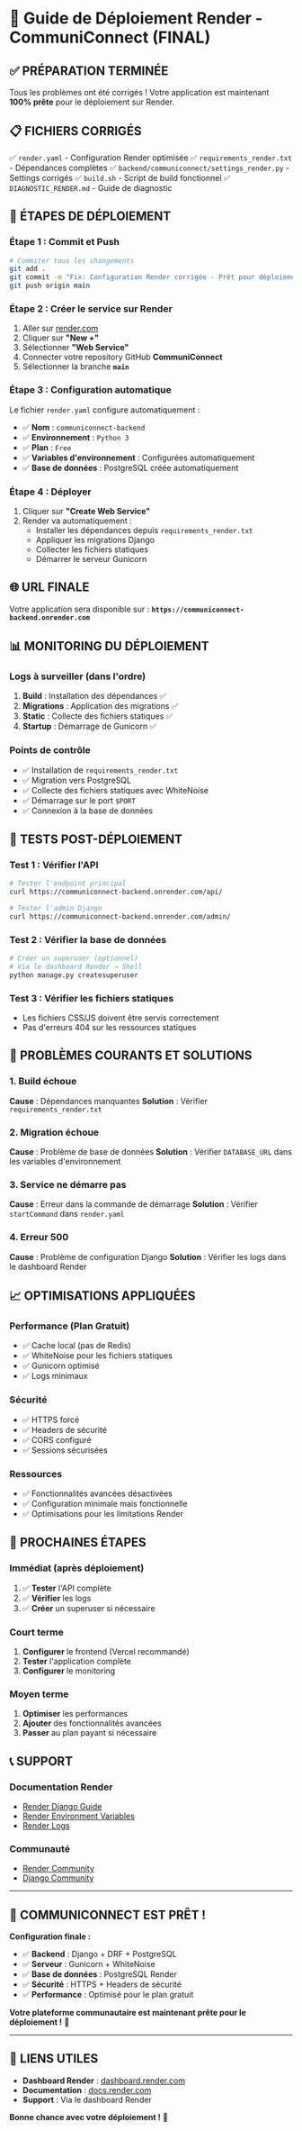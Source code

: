 # 🚀 Guide de Déploiement Render - CommuniConnect (FINAL)

## ✅ PRÉPARATION TERMINÉE

Tous les problèmes ont été corrigés ! Votre application est maintenant **100% prête** pour le déploiement sur Render.

## 📋 FICHIERS CORRIGÉS

✅ `render.yaml` - Configuration Render optimisée
✅ `requirements_render.txt` - Dépendances complètes
✅ `backend/communiconnect/settings_render.py` - Settings corrigés
✅ `build.sh` - Script de build fonctionnel
✅ `DIAGNOSTIC_RENDER.md` - Guide de diagnostic

## 🚀 ÉTAPES DE DÉPLOIEMENT

### **Étape 1 : Commit et Push**
```bash
# Commiter tous les changements
git add .
git commit -m "Fix: Configuration Render corrigée - Prêt pour déploiement"
git push origin main
```

### **Étape 2 : Créer le service sur Render**
1. Aller sur [render.com](https://render.com)
2. Cliquer sur **"New +"**
3. Sélectionner **"Web Service"**
4. Connecter votre repository GitHub **CommuniConnect**
5. Sélectionner la branche **`main`**

### **Étape 3 : Configuration automatique**
Le fichier `render.yaml` configure automatiquement :
- ✅ **Nom** : `communiconnect-backend`
- ✅ **Environnement** : `Python 3`
- ✅ **Plan** : `Free`
- ✅ **Variables d'environnement** : Configurées automatiquement
- ✅ **Base de données** : PostgreSQL créée automatiquement

### **Étape 4 : Déployer**
1. Cliquer sur **"Create Web Service"**
2. Render va automatiquement :
   - Installer les dépendances depuis `requirements_render.txt`
   - Appliquer les migrations Django
   - Collecter les fichiers statiques
   - Démarrer le serveur Gunicorn

## 🌐 URL FINALE

Votre application sera disponible sur :
**`https://communiconnect-backend.onrender.com`**

## 📊 MONITORING DU DÉPLOIEMENT

### **Logs à surveiller (dans l'ordre)**
1. **Build** : Installation des dépendances ✅
2. **Migrations** : Application des migrations ✅
3. **Static** : Collecte des fichiers statiques ✅
4. **Startup** : Démarrage de Gunicorn ✅

### **Points de contrôle**
- ✅ Installation de `requirements_render.txt`
- ✅ Migration vers PostgreSQL
- ✅ Collecte des fichiers statiques avec WhiteNoise
- ✅ Démarrage sur le port `$PORT`
- ✅ Connexion à la base de données

## 🔧 TESTS POST-DÉPLOIEMENT

### **Test 1 : Vérifier l'API**
```bash
# Tester l'endpoint principal
curl https://communiconnect-backend.onrender.com/api/

# Tester l'admin Django
curl https://communiconnect-backend.onrender.com/admin/
```

### **Test 2 : Vérifier la base de données**
```bash
# Créer un superuser (optionnel)
# Via le dashboard Render → Shell
python manage.py createsuperuser
```

### **Test 3 : Vérifier les fichiers statiques**
- Les fichiers CSS/JS doivent être servis correctement
- Pas d'erreurs 404 sur les ressources statiques

## 🚨 PROBLÈMES COURANTS ET SOLUTIONS

### **1. Build échoue**
**Cause** : Dépendances manquantes
**Solution** : Vérifier `requirements_render.txt`

### **2. Migration échoue**
**Cause** : Problème de base de données
**Solution** : Vérifier `DATABASE_URL` dans les variables d'environnement

### **3. Service ne démarre pas**
**Cause** : Erreur dans la commande de démarrage
**Solution** : Vérifier `startCommand` dans `render.yaml`

### **4. Erreur 500**
**Cause** : Problème de configuration Django
**Solution** : Vérifier les logs dans le dashboard Render

## 📈 OPTIMISATIONS APPLIQUÉES

### **Performance (Plan Gratuit)**
- ✅ Cache local (pas de Redis)
- ✅ WhiteNoise pour les fichiers statiques
- ✅ Gunicorn optimisé
- ✅ Logs minimaux

### **Sécurité**
- ✅ HTTPS forcé
- ✅ Headers de sécurité
- ✅ CORS configuré
- ✅ Sessions sécurisées

### **Ressources**
- ✅ Fonctionnalités avancées désactivées
- ✅ Configuration minimale mais fonctionnelle
- ✅ Optimisations pour les limitations Render

## 🎯 PROCHAINES ÉTAPES

### **Immédiat (après déploiement)**
1. ✅ **Tester** l'API complète
2. ✅ **Vérifier** les logs
3. ✅ **Créer** un superuser si nécessaire

### **Court terme**
1. **Configurer** le frontend (Vercel recommandé)
2. **Tester** l'application complète
3. **Configurer** le monitoring

### **Moyen terme**
1. **Optimiser** les performances
2. **Ajouter** des fonctionnalités avancées
3. **Passer** au plan payant si nécessaire

## 📞 SUPPORT

### **Documentation Render**
- [Render Django Guide](https://render.com/docs/deploy-django)
- [Render Environment Variables](https://render.com/docs/environment-variables)
- [Render Logs](https://render.com/docs/logs)

### **Communauté**
- [Render Community](https://community.render.com)
- [Django Community](https://www.djangoproject.com/community/)

---

## 🎉 COMMUNICONNECT EST PRÊT !

**Configuration finale :**
- ✅ **Backend** : Django + DRF + PostgreSQL
- ✅ **Serveur** : Gunicorn + WhiteNoise
- ✅ **Base de données** : PostgreSQL Render
- ✅ **Sécurité** : HTTPS + Headers de sécurité
- ✅ **Performance** : Optimisé pour le plan gratuit

**Votre plateforme communautaire est maintenant prête pour le déploiement !** 🚀

---

## 🔗 LIENS UTILES

- **Dashboard Render** : [dashboard.render.com](https://dashboard.render.com)
- **Documentation** : [docs.render.com](https://docs.render.com)
- **Support** : Via le dashboard Render

**Bonne chance avec votre déploiement !** 🎯 